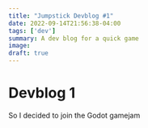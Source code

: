 ```yaml
---
title: "Jumpstick Devblog #1"
date: 2022-09-14T21:56:38-04:00
tags: ['dev']
summary: A dev blog for a quick game
image:
draft: true
---
```

# Devblog 1
So I decided to join the Godot gamejam
